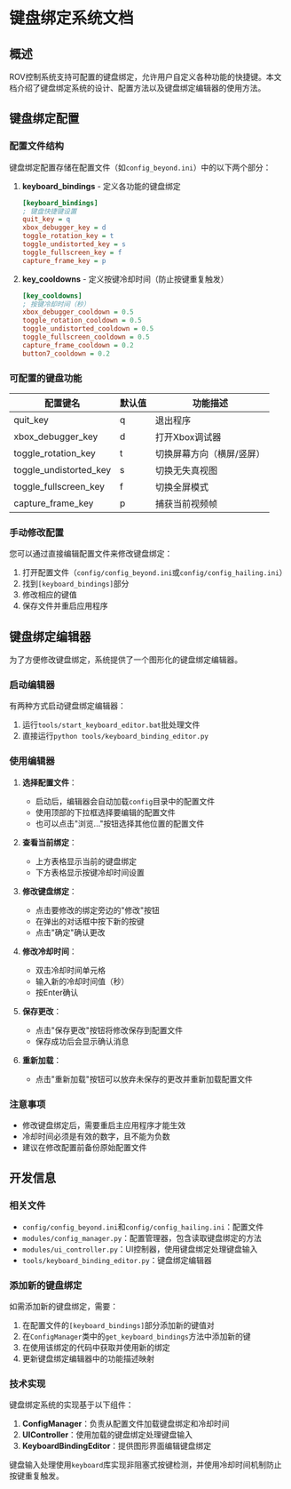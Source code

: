 # 键盘绑定系统文档

## 概述

ROV控制系统支持可配置的键盘绑定，允许用户自定义各种功能的快捷键。本文档介绍了键盘绑定系统的设计、配置方法以及键盘绑定编辑器的使用方法。

## 键盘绑定配置

### 配置文件结构

键盘绑定配置存储在配置文件（如`config_beyond.ini`）中的以下两个部分：

1. **keyboard_bindings** - 定义各功能的键盘绑定
   ```ini
   [keyboard_bindings]
   ; 键盘快捷键设置
   quit_key = q
   xbox_debugger_key = d
   toggle_rotation_key = t
   toggle_undistorted_key = s
   toggle_fullscreen_key = f
   capture_frame_key = p
   ```

2. **key_cooldowns** - 定义按键冷却时间（防止按键重复触发）
   ```ini
   [key_cooldowns]
   ; 按键冷却时间（秒）
   xbox_debugger_cooldown = 0.5
   toggle_rotation_cooldown = 0.5
   toggle_undistorted_cooldown = 0.5
   toggle_fullscreen_cooldown = 0.5
   capture_frame_cooldown = 0.2
   button7_cooldown = 0.2
   ```

### 可配置的键盘功能

| 配置键名                   | 默认值 | 功能描述          |
|------------------------|-----|---------------|
| quit_key               | q   | 退出程序          |
| xbox_debugger_key      | d   | 打开Xbox调试器     |
| toggle_rotation_key    | t   | 切换屏幕方向（横屏/竖屏） |
| toggle_undistorted_key | s   | 切换无失真视图       |
| toggle_fullscreen_key  | f   | 切换全屏模式        |
| capture_frame_key      | p   | 捕获当前视频帧       |

### 手动修改配置

您可以通过直接编辑配置文件来修改键盘绑定：

1. 打开配置文件（`config/config_beyond.ini`或`config/config_hailing.ini`）
2. 找到`[keyboard_bindings]`部分
3. 修改相应的键值
4. 保存文件并重启应用程序

## 键盘绑定编辑器

为了方便修改键盘绑定，系统提供了一个图形化的键盘绑定编辑器。

### 启动编辑器

有两种方式启动键盘绑定编辑器：

1. 运行`tools/start_keyboard_editor.bat`批处理文件
2. 直接运行`python tools/keyboard_binding_editor.py`

### 使用编辑器

1. **选择配置文件**：
    - 启动后，编辑器会自动加载`config`目录中的配置文件
    - 使用顶部的下拉框选择要编辑的配置文件
    - 也可以点击"浏览..."按钮选择其他位置的配置文件

2. **查看当前绑定**：
    - 上方表格显示当前的键盘绑定
    - 下方表格显示按键冷却时间设置

3. **修改键盘绑定**：
    - 点击要修改的绑定旁边的"修改"按钮
    - 在弹出的对话框中按下新的按键
    - 点击"确定"确认更改

4. **修改冷却时间**：
    - 双击冷却时间单元格
    - 输入新的冷却时间值（秒）
    - 按Enter确认

5. **保存更改**：
    - 点击"保存更改"按钮将修改保存到配置文件
    - 保存成功后会显示确认消息

6. **重新加载**：
    - 点击"重新加载"按钮可以放弃未保存的更改并重新加载配置文件

### 注意事项

- 修改键盘绑定后，需要重启主应用程序才能生效
- 冷却时间必须是有效的数字，且不能为负数
- 建议在修改配置前备份原始配置文件

## 开发信息

### 相关文件

- `config/config_beyond.ini`和`config/config_hailing.ini`：配置文件
- `modules/config_manager.py`：配置管理器，包含读取键盘绑定的方法
- `modules/ui_controller.py`：UI控制器，使用键盘绑定处理键盘输入
- `tools/keyboard_binding_editor.py`：键盘绑定编辑器

### 添加新的键盘绑定

如需添加新的键盘绑定，需要：

1. 在配置文件的`[keyboard_bindings]`部分添加新的键值对
2. 在`ConfigManager`类中的`get_keyboard_bindings`方法中添加新的键
3. 在使用该绑定的代码中获取并使用新的绑定
4. 更新键盘绑定编辑器中的功能描述映射

### 技术实现

键盘绑定系统的实现基于以下组件：

1. **ConfigManager**：负责从配置文件加载键盘绑定和冷却时间
2. **UIController**：使用加载的键盘绑定处理键盘输入
3. **KeyboardBindingEditor**：提供图形界面编辑键盘绑定

键盘输入处理使用`keyboard`库实现非阻塞式按键检测，并使用冷却时间机制防止按键重复触发。